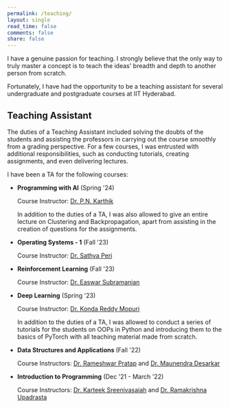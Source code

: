 ```yaml
---
permalink: /teaching/
layout: single
read_time: false
comments: false
share: false
---
```


I have a genuine passion for teaching. I strongly believe that the only way to truly master a concept is to teach the ideas' breadth and depth to another person from scratch.

Fortunately, I have had the opportunity to be a teaching assistant for several undergraduate and postgraduate courses at IIT Hyderabad. 


## Teaching Assistant

The duties of a Teaching Assistant included solving the doubts of the students and assisting the professors in carrying out the course smoothly from a grading perspective. For a few courses, I was entrusted with additional responsibilities, such as conducting tutorials, creating assignments, and even delivering lectures. 

I have been a TA for the following courses:

<ul>

<li> <b>Programming with AI</b> (Spring '24) 
    <p> Course Instructor: <a href = "https://karthikpn.com"> Dr. P.N. Karthik </a> </p>
    <p>In addition to the duties of a TA, I was also allowed to give an entire lecture on Clustering and Backpropagation, apart from assisting in the creation of questions for the assignments. </p>
</li>

<li> <b>Operating Systems - 1</b> (Fall '23)
    <p> Course Instructor: <a href = "https://people.iith.ac.in/sathya_p/"> Dr. Sathya Peri </a> </p>
</li>

<li> <b>Reinforcement Learning</b> (Fall '23)
    <p> Course Instructor: <a href = "https://www.linkedin.com/in/easwar-subramanian/?originalSubdomain=in"> Dr. Easwar Subramanian </a> </p>
</li>

<li> <b>Deep Learning</b> (Spring '23) 
    <p> Course Instructor: <a href = "https://krmopuri.github.io"> Dr. Konda Reddy Mopuri </a> </p>
    <p>In addition to the duties of a TA, I was allowed to conduct a series of tutorials for the students on OOPs in Python and introducing them to the basics of PyTorch with all teaching material made from scratch. </p>
</li>

<li> <b>Data Structures and Applications </b>(Fall '22)
    <p> Course Instructors: <a href = "https://sites.google.com/site/prataprameshwaryadav/?pli=1"> Dr. Rameshwar Pratap</a> and <a href = "https://people.iith.ac.in/maunendra/"> Dr. Maunendra Desarkar </a> </p>
</li>

<li> <b>Introduction to Programming</b> (Dec '21 - March '22)
    <p> Course Instructors: <a href = "https://people.iith.ac.in/karteek/"> Dr. Karteek Sreenivasaiah</a> and <a href = "https://people.iith.ac.in/ramakrishna/"> Dr. Ramakrishna Upadrasta </a> </p>
</li>

</ul>
